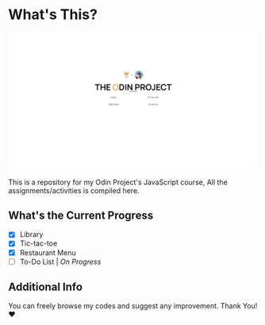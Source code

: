 # What's This?

![Menu of the Odin Project](/assets/README_ODINS.jpg)

This is a repository for my Odin Project's JavaScript course, All the assignments/activities is compiled here.

## What's the Current Progress

- [X] Library
- [X] Tic-tac-toe
- [X] Restaurant Menu 
- [ ] To-Do List | *On Progress*

## Additional Info

You can freely browse my codes and suggest any improvement. Thank You! :heart:

